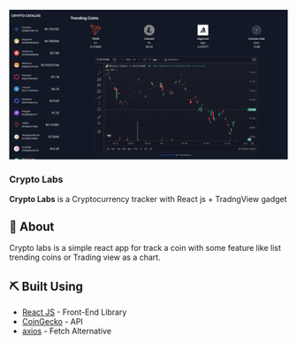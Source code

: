 ![GitHub Image](./public/demo.png/)

<h3 align="left">Crypto Labs</h3>

<p align="left"> <b>Crypto Labs</b> is a Cryptocurrency tracker with React js + TradngView gadget
    <br> 
</p>

## 🧐 About <a name = "about"></a>

Crypto labs is a simple react app for track a coin with some feature like list trending coins  or Trading view as a chart.

## ⛏️ Built Using <a name = "built_using"></a>

- [React JS](https://reactjs.org/) - Front-End Library
- [CoinGecko](https://www.coingecko.com/) - API
- [axios](https://axios-http.com/) - Fetch Alternative

